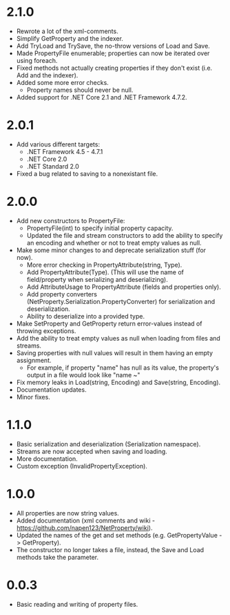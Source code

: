 # 2.1.0
* Rewrote a lot of the xml-comments.
* Simplify GetProperty and the indexer.
* Add TryLoad and TrySave, the no-throw versions of Load and Save.
* Made PropertyFile enumerable; properties can now be iterated over using foreach.
* Fixed methods not actually creating properties if they don't exist (i.e. Add and the indexer).
* Added some more error checks.
    * Property names should never be null.
* Added support for .NET Core 2.1 and .NET Framework 4.7.2.

# 2.0.1
* Add various different targets:
	* .NET Framework 4.5 - 4.7.1
	* .NET Core 2.0
	* .NET Standard 2.0
* Fixed a bug related to saving to a nonexistant file.

# 2.0.0
* Add new constructors to PropertyFile:
    * PropertyFile(int) to specify initial property capacity.
	* Updated the file and stream constructors to add the ability to specify an encoding
	  and whether or not to treat empty values as null.
* Make some minor changes to and deprecate serialization stuff (for now).
	* More error checking in PropertyAttribute(string, Type).
	* Add PropertyAttribute(Type). (This will use the name of field/property when serializing and deserializing).
	* Add AttributeUsage to PropertyAttribute (fields and properties only).
	* Add property converters (NetProperty.Serialization.PropertyConverter) for serialization and deserialization.
	* Ability to deserialize into a provided type.
* Make SetProperty and GetProperty return error-values instead of throwing exceptions.
* Add the ability to treat empty values as null when loading from files and streams.
* Saving properties with null values will result in them having an empty assignment.
	- For example, if property "name" has null as its value, the property's output in a file would look like "name ~"
* Fix memory leaks in Load(string, Encoding) and Save(string, Encoding).
* Documentation updates.
* Minor fixes.

# 1.1.0
* Basic serialization and deserialization (Serialization namespace).
* Streams are now accepted when saving and loading.
* More documentation.
* Custom exception (InvalidPropertyException).

# 1.0.0
* All properties are now string values. 
* Added documentation (xml comments and wiki - https://github.com/napen123/NetProperty/wiki).
* Updated the names of the get and set methods (e.g. GetPropertyValue -> GetProperty).
* The constructor no longer takes a file, instead, the Save and Load methods take the parameter.

# 0.0.3
* Basic reading and writing of property files.
